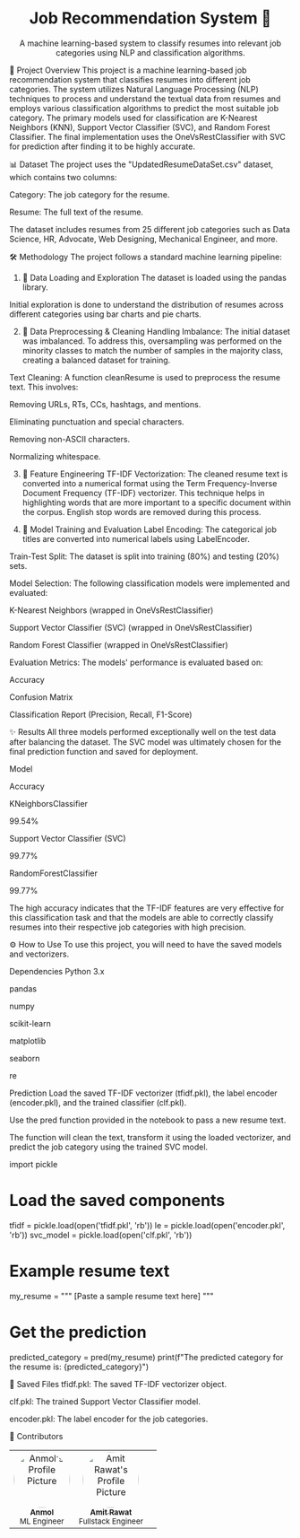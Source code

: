 <div align="center">
<h1> Job Recommendation System 🤖</h1>
<p>
A machine learning-based system to classify resumes into relevant job categories using NLP and classification algorithms.
</p>
</div>

🚀 Project Overview
This project is a machine learning-based job recommendation system that classifies resumes into different job categories. The system utilizes Natural Language Processing (NLP) techniques to process and understand the textual data from resumes and employs various classification algorithms to predict the most suitable job category. The primary models used for classification are K-Nearest Neighbors (KNN), Support Vector Classifier (SVC), and Random Forest Classifier. The final implementation uses the OneVsRestClassifier with SVC for prediction after finding it to be highly accurate.

📊 Dataset
The project uses the "UpdatedResumeDataSet.csv" dataset, which contains two columns:

Category: The job category for the resume.

Resume: The full text of the resume.

The dataset includes resumes from 25 different job categories such as Data Science, HR, Advocate, Web Designing, Mechanical Engineer, and more.

🛠️ Methodology
The project follows a standard machine learning pipeline:

1. 📂 Data Loading and Exploration
The dataset is loaded using the pandas library.

Initial exploration is done to understand the distribution of resumes across different categories using bar charts and pie charts.

2. 🧹 Data Preprocessing & Cleaning
Handling Imbalance: The initial dataset was imbalanced. To address this, oversampling was performed on the minority classes to match the number of samples in the majority class, creating a balanced dataset for training.

Text Cleaning: A function cleanResume is used to preprocess the resume text. This involves:

Removing URLs, RTs, CCs, hashtags, and mentions.

Eliminating punctuation and special characters.

Removing non-ASCII characters.

Normalizing whitespace.

3. 🔬 Feature Engineering
TF-IDF Vectorization: The cleaned resume text is converted into a numerical format using the Term Frequency-Inverse Document Frequency (TF-IDF) vectorizer. This technique helps in highlighting words that are more important to a specific document within the corpus. English stop words are removed during this process.

4. 🧠 Model Training and Evaluation
Label Encoding: The categorical job titles are converted into numerical labels using LabelEncoder.

Train-Test Split: The dataset is split into training (80%) and testing (20%) sets.

Model Selection: The following classification models were implemented and evaluated:

K-Nearest Neighbors (wrapped in OneVsRestClassifier)

Support Vector Classifier (SVC) (wrapped in OneVsRestClassifier)

Random Forest Classifier (wrapped in OneVsRestClassifier)

Evaluation Metrics: The models' performance is evaluated based on:

Accuracy

Confusion Matrix

Classification Report (Precision, Recall, F1-Score)

✨ Results
All three models performed exceptionally well on the test data after balancing the dataset. The SVC model was ultimately chosen for the final prediction function and saved for deployment.

Model

Accuracy

KNeighborsClassifier

99.54%

Support Vector Classifier (SVC)

99.77%

RandomForestClassifier

99.77%

The high accuracy indicates that the TF-IDF features are very effective for this classification task and that the models are able to correctly classify resumes into their respective job categories with high precision.

⚙️ How to Use
To use this project, you will need to have the saved models and vectorizers.

Dependencies
Python 3.x

pandas

numpy

scikit-learn

matplotlib

seaborn

re

Prediction
Load the saved TF-IDF vectorizer (tfidf.pkl), the label encoder (encoder.pkl), and the trained classifier (clf.pkl).

Use the pred function provided in the notebook to pass a new resume text.

The function will clean the text, transform it using the loaded vectorizer, and predict the job category using the trained SVC model.

import pickle

# Load the saved components
tfidf = pickle.load(open('tfidf.pkl', 'rb'))
le = pickle.load(open('encoder.pkl', 'rb'))
svc_model = pickle.load(open('clf.pkl', 'rb'))

# Example resume text
my_resume = """
[Paste a sample resume text here]
"""

# Get the prediction
predicted_category = pred(my_resume)
print(f"The predicted category for the resume is: {predicted_category}")



💾 Saved Files
tfidf.pkl: The saved TF-IDF vectorizer object.

clf.pkl: The trained Support Vector Classifier model.

encoder.pkl: The label encoder for the job categories.

👥 Contributors
<table>
<tr>
<td align="center">
<a href="https://github.com/anmol952" target="_blank">
<img src="https://avatars.githubusercontent.com/u/185101209?v=4" width="100px;" style="border-radius: 50%" alt="Anmol's Profile Picture"/>
<br />
<sub><b>Anmol</b></sub>
</a>
<br />
<sub>ML Engineer</sub>
</td>
<td align="center">
<a href="https://github.com/amitsinghrawat777" target="_blank">
<img src="https://avatars.githubusercontent.com/u/101490788?v=4" width="100px;" style="border-radius: 50%" alt="Amit Rawat's Profile Picture"/>
<br />
<sub><b>Amit Rawat</b></sub>
</a>
<br />
<sub>Fullstack Engineer</sub>
</td>
<td align="center">
<!-- Leave space for other contributors -->
</td>
</tr>
</table>
